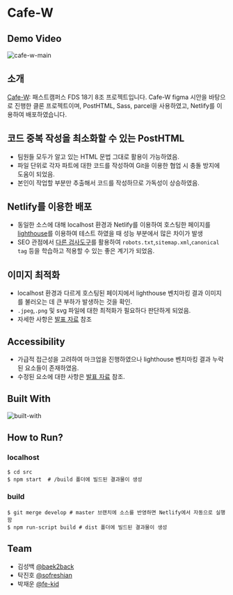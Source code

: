 # Cafe-W

## Demo Video
![cafe-w-main](files/img/demo.gif)

## 소개

[Cafe-W](https://cafe-w.netlify.app): 패스트캠퍼스 FDS 18기 8조 프로젝트입니다. Cafe-W figma 시안을 바탕으로 진행한 클론 프로젝트이며, PostHTML, Sass, parcel을 사용하였고, Netlify를 이용하여 배포하였습니다.

## 코드 중복 작성을 최소화할 수 있는 PostHTML

- 팀원들 모두가 알고 있는 HTML 문법 그대로 활용이 가능하였음.
- 파일 단위로 각자 파트에 대한 코드를 작성하여 Git을 이용한 협업 시 충돌 방지에 도움이 되었음.
- 본인이 작업할 부분만 추출해서 코드를 작성하므로 가독성이 상승하였음.

## Netlify를 이용한 배포

- 동일한 소스에 대해 localhost 환경과 Netlify를 이용하여 호스팅한 페이지를 [lighthouse](https://developers.google.com/web/tools/lighthouse)를 이용하여 테스트 하였을 때 성능 부분에서 많은 차이가 발생
- SEO 관점에서 [다른 검사도구](https://novela-soft.com/seo-allcheck/)를 활용하여 `robots.txt`,`sitemap.xml`,`canonical tag` 등을 학습하고 적용할 수 있는 좋은 계기가 되었음.

## 이미지 최적화

- localhost 환경과 다르게 호스팅된 페이지에서 lighthouse 벤치마킹 결과 이미지를 불러오는 데 큰 부하가 발생하는 것을 확인.
- `.jpeg`,`.png` 및 svg 파일에 대한 최적화가 필요하다 판단하게 되었음.
- 자세한 사항은 [발표 자료](https://slides.com/baek2back/deck) 참조

## Accessibility

- 가급적 접근성을 고려하여 마크업을 진행하였으나 lighthouse 벤치마킹 결과 누락된 요소들이 존재하였음.
- 수정된 요소에 대한 사항은 [발표 자료](https://slides.com/baek2back/deck) 참조.

## Built With

![built-with](files/img/built-with.png)

## How to Run?

### localhost

```shell
$ cd src
$ npm start  # /build 폴더에 빌드된 결과물이 생성
```

### build

```shell
$ git merge develop # master 브랜치에 소스를 반영하면 Netlify에서 자동으로 실행함
$ npm run-script build # dist 폴더에 빌드된 결과물이 생성
```

## Team

- 김성백 [@baek2back](https://github.com/)
- 탁진호 [@sofreshian](https://github.com/sofreshian)
- 박재운 [@fe-kid](https://github.com/fe-kid)
